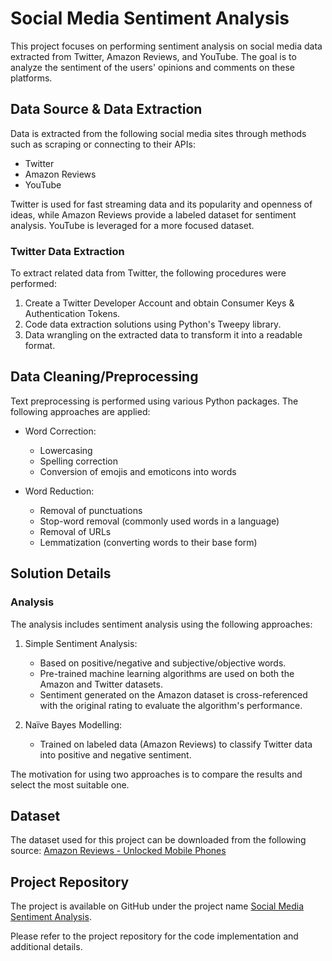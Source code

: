 # Social Media Sentiment Analysis

This project focuses on performing sentiment analysis on social media data extracted from Twitter, Amazon Reviews, and YouTube. The goal is to analyze the sentiment of the users' opinions and comments on these platforms.

## Data Source & Data Extraction

Data is extracted from the following social media sites through methods such as scraping or connecting to their APIs:

- Twitter
- Amazon Reviews
- YouTube

Twitter is used for fast streaming data and its popularity and openness of ideas, while Amazon Reviews provide a labeled dataset for sentiment analysis. YouTube is leveraged for a more focused dataset.

### Twitter Data Extraction

To extract related data from Twitter, the following procedures were performed:

1. Create a Twitter Developer Account and obtain Consumer Keys & Authentication Tokens.
2. Code data extraction solutions using Python's Tweepy library.
3. Data wrangling on the extracted data to transform it into a readable format.

## Data Cleaning/Preprocessing

Text preprocessing is performed using various Python packages. The following approaches are applied:

- Word Correction:
  - Lowercasing
  - Spelling correction
  - Conversion of emojis and emoticons into words

- Word Reduction:
  - Removal of punctuations
  - Stop-word removal (commonly used words in a language)
  - Removal of URLs
  - Lemmatization (converting words to their base form)

## Solution Details

### Analysis

The analysis includes sentiment analysis using the following approaches:

1. Simple Sentiment Analysis:
   - Based on positive/negative and subjective/objective words.
   - Pre-trained machine learning algorithms are used on both the Amazon and Twitter datasets.
   - Sentiment generated on the Amazon dataset is cross-referenced with the original rating to evaluate the algorithm's performance.

2. Naïve Bayes Modelling:
   - Trained on labeled data (Amazon Reviews) to classify Twitter data into positive and negative sentiment.

The motivation for using two approaches is to compare the results and select the most suitable one.

## Dataset

The dataset used for this project can be downloaded from the following source:
[Amazon Reviews - Unlocked Mobile Phones](https://www.kaggle.com/datasets/PromptCloudHQ/amazon-reviews-unlocked-mobile-phones)

## Project Repository

The project is available on GitHub under the project name [Social Media Sentiment Analysis](https://github.com/your-username/social-media-sentiment-analysis).

Please refer to the project repository for the code implementation and additional details.

